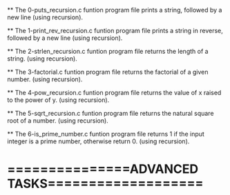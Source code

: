 ** The 0-puts_recursion.c funtion program file prints a string, followed by a new line (using recursion).

** The 1-print_rev_recursion.c funtion program file prints a string in reverse, followed by a new line (using recursion).

** The 2-strlen_recursion.c funtion program file returns the length of a string. (using recursion).

** The 3-factorial.c funtion program file returns the factorial of a given number. (using recursion).

** The 4-pow_recursion.c funtion program file returns the value of x raised to the power of y. (using recursion).

** The 5-sqrt_recursion.c funtion program file returns the natural square root of a number. (using recursion).

** The 6-is_prime_number.c funtion program file returns 1 if the input integer is a prime number, otherwise return 0. (using recursion).

===============ADVANCED TASKS===================
================================================


